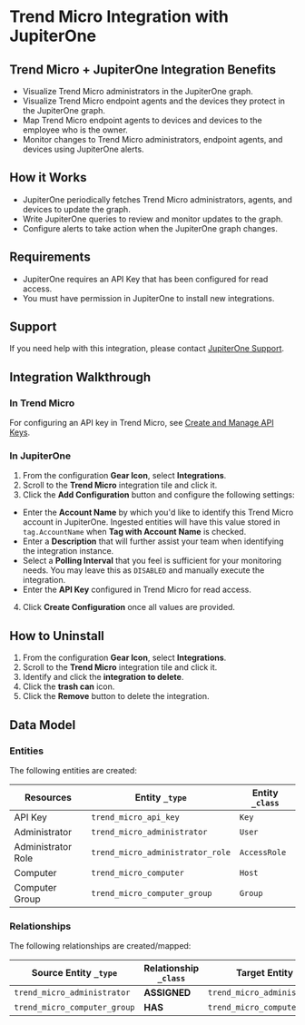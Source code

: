 # Trend Micro Integration with JupiterOne

## Trend Micro + JupiterOne Integration Benefits

- Visualize Trend Micro administrators in the JupiterOne graph.
- Visualize Trend Micro endpoint agents and the devices they protect in the JupiterOne graph.
- Map Trend Micro endpoint agents to devices and devices to the employee who is
  the owner.
- Monitor changes to Trend Micro administrators, endpoint agents, and devices
  using JupiterOne alerts.

## How it Works

- JupiterOne periodically fetches Trend Micro administrators, agents, and
  devices to update the graph.
- Write JupiterOne queries to review and monitor updates to the graph.
- Configure alerts to take action when the JupiterOne graph changes.

## Requirements

- JupiterOne requires an API Key that has been configured for read access.
- You must have permission in JupiterOne to install new integrations.

## Support

If you need help with this integration, please contact
[JupiterOne Support](https://community.askj1.com).

## Integration Walkthrough

### In Trend Micro

For configuring an API key in Trend Micro, see
[Create and Manage API Keys](https://automation.deepsecurity.trendmicro.com/article/12_0/create-and-manage-api-keys/).

### In JupiterOne

1. From the configuration **Gear Icon**, select **Integrations**.
2. Scroll to the **Trend Micro** integration tile and click it.
3. Click the **Add Configuration** button and configure the following settings:

- Enter the **Account Name** by which you'd like to identify this Trend Micro
  account in JupiterOne. Ingested entities will have this value stored in
  `tag.AccountName` when **Tag with Account Name** is checked.
- Enter a **Description** that will further assist your team when identifying
  the integration instance.
- Select a **Polling Interval** that you feel is sufficient for your monitoring
  needs. You may leave this as `DISABLED` and manually execute the integration.
- Enter the **API Key** configured in Trend Micro for read access.

4. Click **Create Configuration** once all values are provided.

## How to Uninstall

1. From the configuration **Gear Icon**, select **Integrations**.
2. Scroll to the **Trend Micro** integration tile and click it.
3. Identify and click the **integration to delete**.
4. Click the **trash can** icon.
5. Click the **Remove** button to delete the integration.

<!-- {J1_DOCUMENTATION_MARKER_START} -->
<!--
********************************************************************************
NOTE: ALL OF THE FOLLOWING DOCUMENTATION IS GENERATED USING THE
"j1-integration document" COMMAND. DO NOT EDIT BY HAND! PLEASE SEE THE DEVELOPER
DOCUMENTATION FOR USAGE INFORMATION:

https://github.com/JupiterOne/sdk/blob/master/docs/integrations/development.md
********************************************************************************
-->

## Data Model

### Entities

The following entities are created:

| Resources          | Entity `_type`                   | Entity `_class` |
| ------------------ | -------------------------------- | --------------- |
| API Key            | `trend_micro_api_key`            | `Key`           |
| Administrator      | `trend_micro_administrator`      | `User`          |
| Administrator Role | `trend_micro_administrator_role` | `AccessRole`    |
| Computer           | `trend_micro_computer`           | `Host`          |
| Computer Group     | `trend_micro_computer_group`     | `Group`         |

### Relationships

The following relationships are created/mapped:

| Source Entity `_type`        | Relationship `_class` | Target Entity `_type`            |
| ---------------------------- | --------------------- | -------------------------------- |
| `trend_micro_administrator`  | **ASSIGNED**          | `trend_micro_administrator_role` |
| `trend_micro_computer_group` | **HAS**               | `trend_micro_computer`           |

<!--
********************************************************************************
END OF GENERATED DOCUMENTATION AFTER BELOW MARKER
********************************************************************************
-->
<!-- {J1_DOCUMENTATION_MARKER_END} -->
